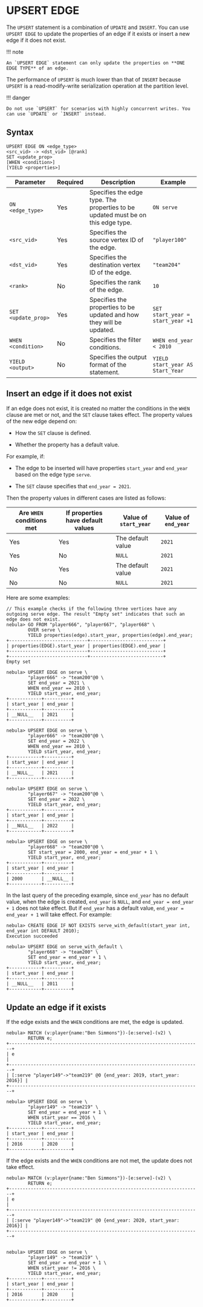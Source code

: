 # UPSERT EDGE

The `UPSERT` statement is a combination of `UPDATE` and `INSERT`. You can use `UPSERT EDGE` to update the properties of an edge if it exists or insert a new edge if it does not exist.

!!! note

    An `UPSERT EDGE` statement can only update the properties on **ONE EDGE TYPE** of an edge.

The performance of `UPSERT` is much lower than that of `INSERT` because `UPSERT` is a read-modify-write serialization operation at the partition level.

!!! danger

    Do not use `UPSERT` for scenarios with highly concurrent writes. You can use `UPDATE` or `INSERT` instead.

## Syntax

```ngql
UPSERT EDGE ON <edge_type>
<src_vid> -> <dst_vid> [@rank]
SET <update_prop>
[WHEN <condition>]
[YIELD <properties>]
```

| Parameter           | Required | Description                                                                      | Example                          |
|---------------------|----------|----------------------------------------------------------------------------------|----------------------------------|
| `ON <edge_type>`    | Yes      | Specifies the edge type. The properties to be updated must be on this edge type. | `ON serve`                       |
| `<src_vid>`         | Yes      | Specifies the source vertex ID of the edge.                                      | `"player100"`                    |
| `<dst_vid>`         | Yes      | Specifies the destination vertex ID of the edge.                                 | `"team204"`                      |
| `<rank>`            | No       | Specifies the rank of the edge.                                                  | `10`                             |
| `SET <update_prop>` | Yes      | Specifies the properties to be updated and how they will be updated.             | `SET start_year = start_year +1` |
| `WHEN <condition>`  | No       | Specifies the filter conditions.                                                 | `WHEN end_year < 2010`           |
| `YIELD <output>`    | No       | Specifies the output format of the statement.                                    | `YIELD start_year AS Start_Year` |

## Insert an edge if it does not exist

If an edge does not exist, it is created no matter the conditions in the `WHEN` clause are met or not, and the `SET` clause takes effect. The property values of the new edge depend on:

* How the `SET` clause is defined.

* Whether the property has a default value.

For example, if:

* The edge to be inserted will have properties `start_year` and `end_year` based on the edge type `serve`.

* The `SET` clause specifies that `end_year = 2021`.

Then the property values in different cases are listed as follows:

| Are `WHEN` conditions met | If properties have default values | Value of `start_year` | Value of `end_year` |
| -                         | -                                 | -                     | -                   |
| Yes                       | Yes                               | The default value     | `2021`              |
| Yes                       | No                                | `NULL`                | `2021`              |
| No                        | Yes                               | The default value     | `2021`              |
| No                        | No                                | `NULL`                | `2021`              |

Here are some examples:

```ngql
// This example checks if the following three vertices have any outgoing serve edge. The result "Empty set" indicates that such an edge does not exist.
nebula> GO FROM "player666", "player667", "player668" \
        OVER serve \
        YIELD properties(edge).start_year, properties(edge).end_year;
+-----------------------------+---------------------------+
| properties(EDGE).start_year | properties(EDGE).end_year |
+-----------------------------+---------------------------+
+-----------------------------+---------------------------+
Empty set

nebula> UPSERT EDGE on serve \
        "player666" -> "team200"@0 \
        SET end_year = 2021 \
        WHEN end_year == 2010 \
        YIELD start_year, end_year;
+------------+----------+
| start_year | end_year |
+------------+----------+
| __NULL__   | 2021     |
+------------+----------+

nebula> UPSERT EDGE on serve \
        "player666" -> "team200"@0 \
        SET end_year = 2022 \
        WHEN end_year == 2010 \
        YIELD start_year, end_year;
+------------+----------+
| start_year | end_year |
+------------+----------+
| __NULL__   | 2021     |
+------------+----------+

nebula> UPSERT EDGE on serve \
        "player667" -> "team200"@0 \
        SET end_year = 2022 \
        YIELD start_year, end_year;
+------------+----------+
| start_year | end_year |
+------------+----------+
| __NULL__   | 2022     |
+------------+----------+

nebula> UPSERT EDGE on serve \
        "player668" -> "team200"@0 \
        SET start_year = 2000, end_year = end_year + 1 \
        YIELD start_year, end_year;
+------------+----------+
| start_year | end_year |
+------------+----------+
| 2000       | __NULL__ |
+------------+----------+
```

In the last query of the preceding example, since `end_year` has no default value, when the edge is created, `end_year` is `NULL`, and `end_year = end_year + 1` does not take effect. But if `end_year` has a default value, `end_year = end_year + 1` will take effect. For example:

```ngql
nebula> CREATE EDGE IF NOT EXISTS serve_with_default(start_year int, end_year int DEFAULT 2010);
Execution succeeded

nebula> UPSERT EDGE on serve_with_default \
        "player668" -> "team200" \
        SET end_year = end_year + 1 \
        YIELD start_year, end_year;
+------------+----------+
| start_year | end_year |
+------------+----------+
| __NULL__   | 2011     |
+------------+----------+
```

## Update an edge if it exists

If the edge exists and the `WHEN` conditions are met, the edge is updated.

```ngql
nebula> MATCH (v:player{name:"Ben Simmons"})-[e:serve]-(v2) \
        RETURN e;
+-----------------------------------------------------------------------+
| e                                                                     |
+-----------------------------------------------------------------------+
| [:serve "player149"->"team219" @0 {end_year: 2019, start_year: 2016}] |
+-----------------------------------------------------------------------+

nebula> UPSERT EDGE on serve \
        "player149" -> "team219" \
        SET end_year = end_year + 1 \
        WHEN start_year == 2016 \
        YIELD start_year, end_year;
+------------+----------+
| start_year | end_year |
+------------+----------+
| 2016       | 2020     |
+------------+----------+
```

If the edge exists and the `WHEN` conditions are not met, the update does not take effect.

```ngql
nebula> MATCH (v:player{name:"Ben Simmons"})-[e:serve]-(v2) \
        RETURN e;
+-----------------------------------------------------------------------+
| e                                                                     |
+-----------------------------------------------------------------------+
| [:serve "player149"->"team219" @0 {end_year: 2020, start_year: 2016}] |
+-----------------------------------------------------------------------+


nebula> UPSERT EDGE on serve \
        "player149" -> "team219" \
        SET end_year = end_year + 1 \
        WHEN start_year != 2016 \
        YIELD start_year, end_year;
+------------+----------+
| start_year | end_year |
+------------+----------+
| 2016       | 2020     |
+------------+----------+
```
